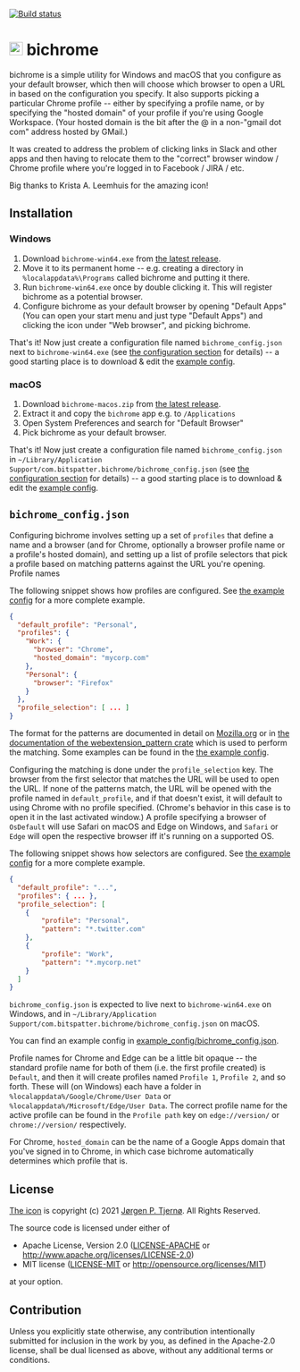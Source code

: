 [![Build status](https://github.com/jorgenpt/bichrome/workflows/Build/badge.svg)](https://github.com/jorgenpt/bichrome/actions?query=workflow%3ABuild)

# <img src="assets/bichrome_icon.png?raw=true" width="24"> bichrome

bichrome is a simple utility for Windows and macOS that you configure as your default browser, which then will choose which browser to open a URL in based on the configuration you specify. It also supports picking a particular Chrome profile -- either by specifying a profile name, or by specifying the "hosted domain" of your profile if you're using Google Workspace. (Your hosted domain is the bit after the @ in a non-"gmail dot com" address hosted by GMail.)

It was created to address the problem of clicking links in Slack and other apps and then having to relocate them to the "correct" browser window / Chrome profile where you're logged in to Facebook / JIRA / etc.

Big thanks to Krista A. Leemhuis for the amazing icon!

## Installation

### Windows

1. Download `bichrome-win64.exe` from [the latest release](https://github.com/jorgenpt/bichrome/releases/latest).
2. Move it to its permanent home -- e.g. creating a directory in `%localappdata%\Programs` called bichrome and putting it there.
3. Run `bichrome-win64.exe` once by double clicking it. This will register bichrome as a potential browser.
4. Configure bichrome as your default browser by opening "Default Apps" (You can open your start menu and just type "Default Apps") and clicking the icon under "Web browser", and picking bichrome.

That's it! Now just create a configuration file named `bichrome_config.json` next to `bichrome-win64.exe` (see [the configuration section](#config) for details) -- a good starting place is to download & edit the [example config](https://raw.githubusercontent.com/jorgenpt/bichrome/main/example_config/bichrome_config.json).

### macOS

1. Download `bichrome-macos.zip` from [the latest release](https://github.com/jorgenpt/bichrome/releases/latest).
2. Extract it and copy the `bichrome` app e.g. to `/Applications`
3. Open System Preferences and search for "Default Browser"
4. Pick bichrome as your default browser.

That's it! Now just create a configuration file named `bichrome_config.json` in `~/Library/Application Support/com.bitspatter.bichrome/bichrome_config.json` (see [the configuration section](#config) for details) -- a good starting place is to download & edit the [example config](https://raw.githubusercontent.com/jorgenpt/bichrome/main/example_config/bichrome_config.json).

## `bichrome_config.json`

Configuring bichrome involves setting up a set of `profiles` that define a name and a browser (and for Chrome, optionally a browser profile name or a profile's hosted domain), and setting up a list of profile selectors that pick a profile based on matching patterns against the URL you're opening. Profile names

The following snippet shows how profiles are configured. See [the example config][example_config] for a more complete example.

```json
{
  "default_profile": "Personal",
  "profiles": {
    "Work": {
      "browser": "Chrome",
      "hosted_domain": "mycorp.com"
    },
    "Personal": {
      "browser": "Firefox"
    }
  },
  "profile_selection": [ ... ]
}
```

The format for the patterns are documented in detail on [Mozilla.org](https://developer.mozilla.org/en-US/docs/Mozilla/Add-ons/WebExtensions/Match_patterns) or in [the documentation of the webextension_pattern crate](https://docs.rs/webextension_pattern/latest/webextension_pattern/index.html) which is used to perform the matching. Some examples can be found in the [the example config][example_config].

Configuring the matching is done under the `profile_selection` key. The browser from the first selector that matches the URL will be used to open the URL. If none of the patterns match, the URL will be opened with the profile named in `default_profile`, and if that doesn't exist, it will default to using Chrome with no profile specified. (Chrome's behavior in this case is to open it in the last activated window.) A profile specifying a browser of `OsDefault` will use Safari on macOS and Edge on Windows, and `Safari` or `Edge` will open the respective browser iff it's running on a supported OS.

The following snippet shows how selectors are configured. See [the example config][example_config] for a more complete example.

```json
{
  "default_profile": "...",
  "profiles": { ... },
  "profile_selection": [
    {
        "profile": "Personal",
        "pattern": "*.twitter.com"
    },
    {
        "profile": "Work",
        "pattern": "*.mycorp.net"
    }
  ]
}
```

`bichrome_config.json` is expected to live next to `bichrome-win64.exe` on Windows, and in `~/Library/Application Support/com.bitspatter.bichrome/bichrome_config.json` on macOS.

You can find an example config in [example_config/bichrome_config.json][example_config].

Profile names for Chrome and Edge can be a little bit opaque -- the standard profile name for both of them (i.e. the first profile created) is `Default`, and then it will create profiles named `Profile 1`, `Profile 2`, and so forth. These will (on Windows) each have a folder in `%localappdata%/Google/Chrome/User Data` or `%localappdata%/Microsoft/Edge/User Data`. The correct profile name for the active profile can be found in the `Profile path` key on `edge://version/` or `chrome://version/` respectively.

For Chrome, `hosted_domain` can be the name of a Google Apps domain that you've signed in to Chrome, in which case bichrome automatically determines which profile that is.

[example_config]: example_config/bichrome_config.json

## License

[The icon](assets/bichrome_icon.png) is copyright (c) 2021 [Jørgen P. Tjernø](mailto:jorgen@tjer.no). All Rights Reserved.

The source code is licensed under either of

-   Apache License, Version 2.0
    ([LICENSE-APACHE](LICENSE-APACHE) or http://www.apache.org/licenses/LICENSE-2.0)
-   MIT license
    ([LICENSE-MIT](LICENSE-MIT) or http://opensource.org/licenses/MIT)

at your option.

## Contribution

Unless you explicitly state otherwise, any contribution intentionally submitted
for inclusion in the work by you, as defined in the Apache-2.0 license, shall be
dual licensed as above, without any additional terms or conditions.
